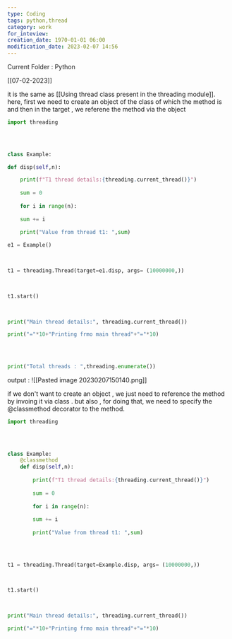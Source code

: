```yaml
---
type: Coding
tags: python,thread
category: work
for_inteview: 
creation_date: 1970-01-01 06:00
modification_date: 2023-02-07 14:56
---
```


  
Current Folder : Python




[[07-02-2023]]


it is the same as [[Using thread class present in the threading module]]. here, first we need to create an object of the class of which the method is and then in the target , we referene the method via the object 

```python 
import threading

  
  

class Example:

def disp(self,n):

	print(f"T1 thread details:{threading.current_thread()}")
	
	sum = 0
	
	for i in range(n):
	
	sum += i
	
	print("Value from thread t1: ",sum)

e1 = Example()

  

t1 = threading.Thread(target=e1.disp, args= (10000000,))

  

t1.start()

  

print("Main thread details:", threading.current_thread())

print("="*10+"Printing frmo main thread"+"="*10)

  
  

print("Total threads : ",threading.enumerate())
```

output :
![[Pasted image 20230207150140.png]]

if we don't want to create an object , we just need to reference the method by invoing it via class . but also , for doing that, we need to specify the @classmethod decorator to the method. 

```python 
import threading

  
  

class Example:
	@classmethod
	def disp(self,n):
	
		print(f"T1 thread details:{threading.current_thread()}")
		
		sum = 0
		
		for i in range(n):
		
		sum += i
		
		print("Value from thread t1: ",sum)

  
  

t1 = threading.Thread(target=Example.disp, args= (10000000,))

  

t1.start()

  

print("Main thread details:", threading.current_thread())

print("="*10+"Printing frmo main thread"+"="*10)
```

